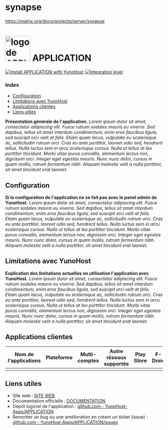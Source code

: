 # synapse

https://matrix.org/docs/projects/server/synapse

# <img src="/images/APPLICATION_logo.svg" width="80px" alt="logo de APPLICATION"> APPLICATION

[![Install APPLICATION with YunoHost](https://install-app.yunohost.org/install-with-yunohost.png)](https://install-app.yunohost.org/?app=APPLICATION) [![Integration level](https://dash.yunohost.org/integration/APPLICATION.svg)](https://dash.yunohost.org/appci/app/APPLICATION)

### Index

- [Configuration](#configuration)
- [Limitations avec YunoHost](#limitations-avec-yunohost)
- [Applications clientes](#applications-clientes)
- [Liens utiles](#liens-utiles)

**Présentation générale de l'application.** *Lorem ipsum dolor sit amet, consectetur adipiscing elit. Fusce rutrum sodales mauris eu viverra. Sed dapibus, tellus sit amet interdum condimentum, enim eros faucibus ligula, sed suscipit orci velit at felis. Etiam quam lacus, vulputate eu scelerisque ac, sollicitudin rutrum orci. Cras eu ante porttitor, laoreet odio sed, hendrerit tellus. Nulla luctus sem in arcu scelerisque cursus. Nulla ut tellus at leo porttitor tincidunt. Morbi vitae purus convallis, elementum lectus non, dignissim orci. Integer eget egestas mauris. Nunc nunc dolor, cursus in quam mollis, rutrum fermentum nibh. Aliquam molestie velit a nulla porttitor, sit amet tincidunt erat laoreet.*

## Configuration

**Si la configuration de l'application ne se fait pas avec le panel admin de YunoHost.** *Lorem ipsum dolor sit amet, consectetur adipiscing elit. Fusce rutrum sodales mauris eu viverra. Sed dapibus, tellus sit amet interdum condimentum, enim eros faucibus ligula, sed suscipit orci velit at felis. Etiam quam lacus, vulputate eu scelerisque ac, sollicitudin rutrum orci. Cras eu ante porttitor, laoreet odio sed, hendrerit tellus. Nulla luctus sem in arcu scelerisque cursus. Nulla ut tellus at leo porttitor tincidunt. Morbi vitae purus convallis, elementum lectus non, dignissim orci. Integer eget egestas mauris. Nunc nunc dolor, cursus in quam mollis, rutrum fermentum nibh. Aliquam molestie velit a nulla porttitor, sit amet tincidunt erat laoreet.*

## Limitations avec YunoHost

**Explication des limitations actuelles en utilisation l'application avec YunoHost.** *Lorem ipsum dolor sit amet, consectetur adipiscing elit. Fusce rutrum sodales mauris eu viverra. Sed dapibus, tellus sit amet interdum condimentum, enim eros faucibus ligula, sed suscipit orci velit at felis. Etiam quam lacus, vulputate eu scelerisque ac, sollicitudin rutrum orci. Cras eu ante porttitor, laoreet odio sed, hendrerit tellus. Nulla luctus sem in arcu scelerisque cursus. Nulla ut tellus at leo porttitor tincidunt. Morbi vitae purus convallis, elementum lectus non, dignissim orci. Integer eget egestas mauris. Nunc nunc dolor, cursus in quam mollis, rutrum fermentum nibh. Aliquam molestie velit a nulla porttitor, sit amet tincidunt erat laoreet.*

## Applications clientes

| Nom de l'applications | Plateforme | Multi-comptes | Autre réseaux supportés | Play Store | F-Droid | Apple Store | *Autres* |
|-----------------------|------------|---------------|-------------------------|------------|---------|-------------|----------|
|                       |            |               |                         |            |         |             |          |

## Liens utiles

 + Site web : [SITE WEB](#)
 + Documentation officielle : [DOCUMENTATION](#)
 + Dépôt logiciel de l'application : [github.com - YunoHost-Apps/APPLICATION](https://github.com/YunoHost-Apps/APPLICATION_ynh)
 + Remonter un bug ou une amélioration en créant un ticket (issue) : [github.com - YunoHost-Apps/APPLICATION/issues](https://github.com/YunoHost-Apps/APPLICATION_ynh/issues)
